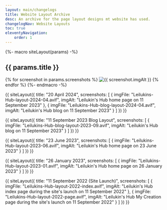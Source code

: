 ```yaml
---
layout: main/changelogs
title: Website Layout Archive
desc: An archive for the page layout designs mt website has used.
changelogNav: Website Layouts
toc: true
eleventyNavigation:
    order: 1
---
```


{%- macro siteLayout(params) -%}
## {{ params.title }}
{% for screenshot in params.screenshots %}
<img src="/assets/layouts/{{ screenshot.imgFile }}" alt="{{ screenshot.imgAlt }}" loading="lazy">
{% endfor %}
{%- endmacro -%}

{{ siteLayout({
    title: "20 April 2024",
    screenshots: [
        {
            imgFile: "Leilukins-Hub-layout-2024-04.avif",
            imgAlt: "Leilukin's Hub home page on 11 September 2023"
        },
        {
            imgFile: "Leilukins-Hub-blog-layout-2024-04.avif",
            imgAlt: "Leilukin's Hub blog on 11 September 2023"
        }
    ]
}) }}

{{ siteLayout({
    title: "11 September 2023 Blog Layout",
    screenshots: [
        {
            imgFile: "Leilukins-Hub-blog-layout-2023-09.avif",
            imgAlt: "Leilukin's Hub blog on 11 September 2023"
        }
    ]
}) }}

{{ siteLayout({
    title: "23 June 2023",
    screenshots: [
        {
            imgFile: "Leilukins-Hub-layout-2023-06.avif",
            imgAlt: "Leilukin's Hub home page on 23 June 2023"
        }
    ]
}) }}

{{ siteLayout({
    title: "26 January 2023",
    screenshots: [
        {
            imgFile: "Leilukins-Hub-layout-2023-01.avif",
            imgAlt: "Leilukin's Hub home page on 26 January 2023"
        }
    ]
}) }}

{{ siteLayout({
    title: "11 September 2022 (Site Launch)",
    screenshots: [
        {
            imgFile: "Leilukins-Hub-layout-2022-index.avif",
            imgAlt: "Leilukin's Hub index page during the site's launch on 11 September 2022"
        },
        {
            imgFile: "Leilukins-Hub-layout-2022-page.avif",
            imgAlt: "Leilukin's Hub My Creation page during the site's launch on 11 September 2022"
        }
    ]
}) }}
